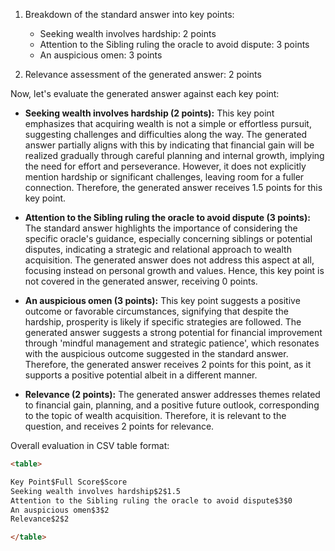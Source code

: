 1. Breakdown of the standard answer into key points:
   - Seeking wealth involves hardship: 2 points
   - Attention to the Sibling ruling the oracle to avoid dispute: 3 points
   - An auspicious omen: 3 points

2. Relevance assessment of the generated answer: 2 points

Now, let's evaluate the generated answer against each key point:

- **Seeking wealth involves hardship (2 points):** This key point emphasizes that acquiring wealth is not a simple or effortless pursuit, suggesting challenges and difficulties along the way. The generated answer partially aligns with this by indicating that financial gain will be realized gradually through careful planning and internal growth, implying the need for effort and perseverance. However, it does not explicitly mention hardship or significant challenges, leaving room for a fuller connection. Therefore, the generated answer receives 1.5 points for this key point.

- **Attention to the Sibling ruling the oracle to avoid dispute (3 points):** The standard answer highlights the importance of considering the specific oracle's guidance, especially concerning siblings or potential disputes, indicating a strategic and relational approach to wealth acquisition. The generated answer does not address this aspect at all, focusing instead on personal growth and values. Hence, this key point is not covered in the generated answer, receiving 0 points.

- **An auspicious omen (3 points):** This key point suggests a positive outcome or favorable circumstances, signifying that despite the hardship, prosperity is likely if specific strategies are followed. The generated answer suggests a strong potential for financial improvement through 'mindful management and strategic patience', which resonates with the auspicious outcome suggested in the standard answer. Therefore, the generated answer receives 2 points for this point, as it supports a positive potential albeit in a different manner.

- **Relevance (2 points):** The generated answer addresses themes related to financial gain, planning, and a positive future outlook, corresponding to the topic of wealth acquisition. Therefore, it is relevant to the question, and receives 2 points for relevance.

Overall evaluation in CSV table format:

```html
<table>

Key Point$Full Score$Score
Seeking wealth involves hardship$2$1.5
Attention to the Sibling ruling the oracle to avoid dispute$3$0
An auspicious omen$3$2
Relevance$2$2

</table>
```